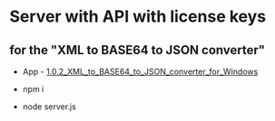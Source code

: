 # Server with API with license keys 
## for the "XML to BASE64 to JSON converter"

- App - [1.0.2_XML_to_BASE64_to_JSON_converter_for_Windows](https://github.com/aemorozov/1.0.2_XML_to_BASE64_to_JSON_converter_for_Windows)

- npm i
- node server.js
